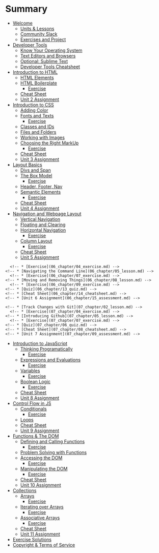# Summary
* [Welcome](intro.md)
	* [Units & Lessons](00_chapter/02_lesson.md)
	* [Community Slack](00_chapter/03_lesson.md)
	* [Exercises and Project](00_chapter/04_lesson.md)
* [Developer Tools](01_chapter/02_lesson.md)
	* [Know Your Operating System](01_chapter/07_lesson.md)
	* [Text Editors and Browsers](01_chapter/03_lesson.md)
	* [Optional: Sublime Text](01_chapter/05_lesson.md)
	* [Developer Tools Cheatsheet](01_chapter/06_cheatsheet.md)
	<!-- * [Quiz](01_chapter/04_quiz.md) -->
* [Introduction to HTML](02_chapter/intro.md)
	* [HTML Elements](02_chapter/02_lesson.md)
  	<!-- * [Exercise](02_chapter/03_exercise.md) -->
	* [HTML Boilerplate](02_chapter/04_lesson.md)
		* [Exercise](02_chapter/05_exercise.md)
	<!-- * [Quiz](02_chapter/06_quiz.md) -->
	* [Cheat Sheet](02_chapter/07_cheatsheet.md)
	* [Unit 2 Assignment](02_chapter/08_assesment.md)
* [Introduction to CSS](03_chapter/intro.md)
	* [Adding Color](03_chapter/02_lesson.md)
	* [Fonts and Texts](03_chapter/02_lessontemp.md)
		* [Exercise](03_chapter/06_exercise.md)
	* [Classes and IDs](03_chapter/03_lesson.md)
	* [Files and Folders](03_chapter/07_lesson.md)
	* [Working with Images](03_chapter/04_lesson.md)
	* [Choosing the Right MarkUp](03_chapter/05_lesson.md)
		* [Exercise](03_chapter/08_exercise.md)
	<!-- * [Quiz](03_chapter/09_quiz.md) -->
	* [Cheat Sheet](03_chapter/10_cheatsheet.md)
	* [Unit 3 Assignment](03_chapter/11_assesment.md)
* [Layout Basics](04_chapter/intro.md)
	* [Divs and Span](04_chapter/02_lesson.md)
	* [The Box Model](04_chapter/03_lesson.md)
		* [Exercise](04_chapter/04_exercise.md)
	* [Header, Footer, Nav](04_chapter/05_lesson.md)
	* [Semantic Elements](04_chapter/06_lesson.md)
		* [Exercise](04_chapter/08_exercise.md)
	<!-- * [Quiz](04_chapter/09_quiz.md) -->
	* [Cheat Sheet](04_chapter/10_cheatsheet.md)
	* [Unit 4 Assignment](04_chapter/11_assesment.md)		
* [Navigation and Webpage Layout](05_chapter/intro.md)
	* [Vertical Navigation](05_chapter/02_lesson.md)
	* [Floating and Clearing](05_chapter/04_lesson.md)
	* [Horizontal Navigation](05_chapter/05_lesson.md)
		* [Exercise](05_chapter/03_exercise.md)
	* [Column Layout](05_chapter/07_lesson.md)
		* [Exercise](05_chapter/06_exercise.md)
	<!-- * [Quiz](05_chapter/10_quiz.md) -->
	* [Cheat Sheet](05_chapter/09_cheatsheet.md)
	* [Unit 5 Assignment](05_chapter/08_assesment.md)
	<!-- * [Pulse Check](05_chapter/feedback.md) -->
<!-- * [Developer Tools II](06_chapter/intro.md) -->
  <!-- * [Think Like a Programmer](06_chapter/02_lesson.md) -->
	  <!-- * [Exercise](06_chapter/04_exercise.md) -->
	<!-- * [Navigating the Command Line](06_chapter/05_lesson.md) -->
	  <!-- * [Exercise](06_chapter/07_exercise.md) -->
	<!-- * [Moving and Removing Things](06_chapter/08_lesson.md) -->
	  <!-- * [Exercise](06_chapter/09_exercise.md) -->
	<!-- * [Quiz](06_chapter/13_quiz.md) -->
	<!-- * [Cheat Sheet](06_chapter/14_cheatsheet.md) -->
	<!-- * [Unit 6 Assignment](06_chapter/15_assessment.md) -->
<!-- * [Developer Tools III](07_chapter/intro.md) -->
	<!-- * [Track Changes with Git](07_chapter/02_lesson.md) -->
	  <!-- * [Exercise](07_chapter/04_exercise.md) -->
	<!-- * [Introducing Github](07_chapter/05_lesson.md) -->
	  <!-- * [Exercise](07_chapter/07_exercise.md) -->
	<!-- * [Quiz](07_chapter/06_quiz.md) -->
	<!-- * [Cheat Sheet](07_chapter/08_cheatsheet.md) -->
	<!-- * [Unit 7 Assignment](07_chapter/09_assessment.md) -->
* [Introduction to JavaScript](08_chapter/intro.md)
	* [Thinking Programatically](08_chapter/02_lesson.md)
		* [Exercise](08_chapter/03_exercise.md)
	* [Expressions and Evaluations](08_chapter/04_lesson.md)
    	* [Exercise](08_chapter/05_exercise.md)
	* [Variables](08_chapter/06_lesson.md)
    	* [Exercise](08_chapter/07_exercise.md)
	* [Boolean Logic](08_chapter/08_lesson.md)
    	* [Exercise](08_chapter/09_exercise.md)
	<!-- * [Quiz](08_chapter/11_quiz.md) -->
	* [Cheat Sheet](08_chapter/10_cheatsheet.md)
	* [Unit 8 Assignment](08_chapter/12_assessment.md)
* [Control Flow in JS](09_chapter/intro.md)
	* [Conditionals](09_chapter/02_lesson.md)
    	* [Exercise](09_chapter/04_exercise.md)
	* [Loops](09_chapter/05_lesson.md)
    	<!-- * [Exercise](09_chapter/07_exercise.md) -->
	<!-- * [Quiz](09_chapter/06_quiz.md) -->
	* [Cheat Sheet](09_chapter/08_cheatsheet.md)
	* [Unit 9 Assignment](09_chapter/09_assessment.md)
* [Functions & The DOM](10_chapter/intro.md)
	* [Defining and Calling Functions](10_chapter/02_lesson.md)
    	* [Exercise](10_chapter/04_exercise.md)
	* [Problem Solving with Functions](10_chapter/05_lesson.md)
    	<!-- * [Exercise](10_chapter/07_exercise.md) -->
	* [Accessing the DOM](10_chapter/08_lesson.md)
		* [Exercise](10_chapter/09_exercise.md)
	* [Manipulating the DOM](10_chapter/10_lesson.md)
		* [Exercise](10_chapter/11_exercise.md)
	<!-- * [Quiz](10_chapter/06_quiz.md) -->
	* [Cheat Sheet](10_chapter/08_cheatsheet.md)
	* [Unit 10 Assignment](10_chapter/09_assessment.md)
* [Collections](11_chapter/intro.md)
	* [Arrays](11_chapter/02_lesson.md)
    	* [Exercise](11_chapter/04_exercise.md)
	* [Iterating over Arrays](11_chapter/05_lesson.md)
    	* [Exercise](11_chapter/07_exercise.md)
	* [Associative Arrays](11_chapter/08_lesson.md)
	  	* [Exercise](11_chapter/10_exercise.md)  
	<!-- * [Quiz](11_chapter/09_quiz.md) -->
	* [Cheat Sheet](11_chapter/11_cheatsheet.md)
	* [Unit 11 Assignment](11_chapter/12_assessment.md)
	<!-- * [Pulse Check](11_chapter/feedback.md) -->
* [Exercise Solutions](exercise-solutions.md)
* [Copyright & Terms of Service](license.md)
